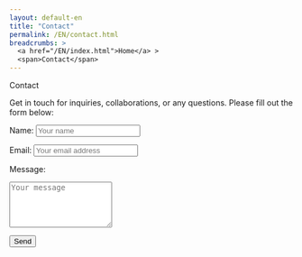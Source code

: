 ```yaml
---
layout: default-en
title: "Contact"
permalink: /EN/contact.html
breadcrumbs: >
  <a href="/EN/index.html">Home</a> >
  <span>Contact</span>
---
```

<div class="text-container">
  <!-- Título principal -->
  <div class="titulo">Contact</div>

  <!-- Párrafo descriptivo -->
  <p class="parrafo">
    Get in touch for inquiries, collaborations, or any questions. 
    Please fill out the form below:
  </p>
</div>

<form class="contact-form" 
      action="https://formsubmit.co/e.garnicasanchez@gmail.com" 
      method="POST">
  
  <!-- Campos del formulario -->
  <label for="name">Name:</label>
  <input type="text" id="name" name="name" required placeholder="Your name">

  <label for="email">Email:</label>
  <input type="email" id="email" name="email" required placeholder="Your email address">

  <label for="message">Message:</label>
  <textarea id="message" name="message" rows="5" required placeholder="Your message"></textarea>

  <!-- Botón de envío -->
  <button type="submit">Send</button>

  <!-- Campos ocultos que NO cambian -->
  <input type="hidden" name="_next" value="https://eggs-artesvisuales.github.io/EN/thamkyou.html)">
  <input type="hidden" name="_captcha" value="false">
</form>
